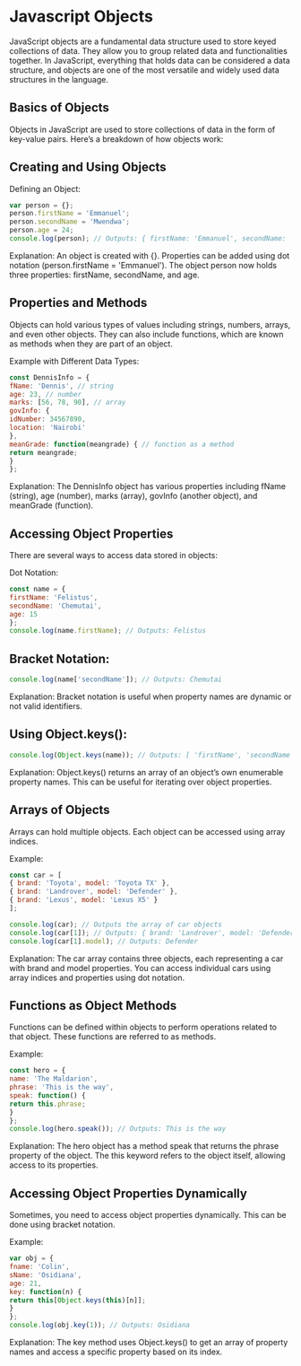 # Javascript Objects

JavaScript objects are a fundamental data structure used to store keyed collections of data. They allow you to group related data and functionalities together. In JavaScript, everything that holds data can be considered a data structure, and objects are one of the most versatile and widely used data structures in the language.

## Basics of Objects
Objects in JavaScript are used to store collections of data in the form of key-value pairs. Here’s a breakdown of how objects work:

## Creating and Using Objects
Defining an Object:

```Javascript
var person = {};
person.firstName = 'Emmanuel';
person.secondName = 'Mwendwa';
person.age = 24;
console.log(person); // Outputs: { firstName: 'Emmanuel', secondName: 'Mwendwa', age: 24 }
```
Explanation: An object is created with {}. Properties can be added using dot notation (person.firstName = 'Emmanuel'). The object person now holds three properties: firstName, secondName, and age.

## Properties and Methods
Objects can hold various types of values including strings, numbers, arrays, and even other objects. They can also include functions, which are known as methods when they are part of an object.

Example with Different Data Types:

```Javascript
const DennisInfo = {
fName: 'Dennis', // string
age: 23, // number
marks: [56, 78, 90], // array
govInfo: {
idNumber: 34567890,
location: 'Nairobi'
},
meanGrade: function(meangrade) { // function as a method
return meangrade;
}
};
```
Explanation: The DennisInfo object has various properties including fName (string), age (number), marks (array), govInfo (another object), and meanGrade (function).

## Accessing Object Properties
There are several ways to access data stored in objects:

Dot Notation:
```Javascript
const name = {
firstName: 'Felistus',
secondName: 'Chemutai',
age: 15
};
console.log(name.firstName); // Outputs: Felistus
```

## Bracket Notation:
```Javascript
console.log(name['secondName']); // Outputs: Chemutai
```
Explanation: Bracket notation is useful when property names are dynamic or not valid identifiers.

## Using Object.keys():
```Javascript
console.log(Object.keys(name)); // Outputs: [ 'firstName', 'secondName', 'age' ]
```
Explanation: Object.keys() returns an array of an object’s own enumerable property names. This can be useful for iterating over object properties.

## Arrays of Objects
Arrays can hold multiple objects. Each object can be accessed using array indices.

Example:
```Javascript
const car = [
{ brand: 'Toyota', model: 'Toyota TX' },
{ brand: 'Landrover', model: 'Defender' },
{ brand: 'Lexus', model: 'Lexus X5' }
];

console.log(car); // Outputs the array of car objects
console.log(car[1]); // Outputs: { brand: 'Landrover', model: 'Defender' }
console.log(car[1].model); // Outputs: Defender
```
Explanation: The car array contains three objects, each representing a car with brand and model properties. You can access individual cars using array indices and properties using dot notation.

## Functions as Object Methods
Functions can be defined within objects to perform operations related to that object. These functions are referred to as methods.

Example:
```Javascript
const hero = {
name: 'The Maldarion',
phrase: 'This is the way',
speak: function() {
return this.phrase;
}
};
console.log(hero.speak()); // Outputs: This is the way
```
Explanation: The hero object has a method speak that returns the phrase property of the object. The this keyword refers to the object itself, allowing access to its properties.

## Accessing Object Properties Dynamically
Sometimes, you need to access object properties dynamically. This can be done using bracket notation.

Example:

```Javascript
var obj = {
fname: 'Colin',
sName: 'Osidiana',
age: 21,
key: function(n) {
return this[Object.keys(this)[n]];
}
};
console.log(obj.key(1)); // Outputs: Osidiana
```

Explanation: The key method uses Object.keys() to get an array of property names and access a specific property based on its index.
